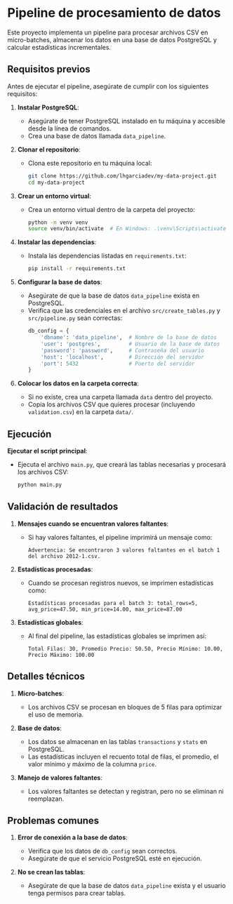 # **Pipeline de procesamiento de datos**

Este proyecto implementa un pipeline para procesar archivos CSV en micro-batches, almacenar los datos en una base de datos PostgreSQL y calcular estadísticas incrementales.

## **Requisitos previos**

Antes de ejecutar el pipeline, asegúrate de cumplir con los siguientes requisitos:

1. **Instalar PostgreSQL**:
   - Asegúrate de tener PostgreSQL instalado en tu máquina y accesible desde la línea de comandos.
   - Crea una base de datos llamada `data_pipeline`.

2. **Clonar el repositorio**:
   - Clona este repositorio en tu máquina local:
     ```bash
     git clone https://github.com/lhgarciadev/my-data-project.git
     cd my-data-project
     ```

3. **Crear un entorno virtual**:
   - Crea un entorno virtual dentro de la carpeta del proyecto:
     ```bash
     python -m venv venv
     source venv/bin/activate  # En Windows: .\venv\Scripts\activate
     ```

4. **Instalar las dependencias**:
   - Instala las dependencias listadas en `requirements.txt`:
     ```bash
     pip install -r requirements.txt
     ```

5. **Configurar la base de datos**:
   - Asegúrate de que la base de datos `data_pipeline` exista en PostgreSQL.
   - Verifica que las credenciales en el archivo `src/create_tables.py` y `src/pipeline.py` sean correctas:
     ```python
     db_config = {
         'dbname': 'data_pipeline',  # Nombre de la base de datos
         'user': 'postgres',         # Usuario de la base de datos
         'password': 'password',     # Contraseña del usuario
         'host': 'localhost',        # Dirección del servidor
         'port': 5432                # Puerto del servidor
     }
     ```

6. **Colocar los datos en la carpeta correcta**:
   - Si no existe, crea una carpeta llamada `data` dentro del proyecto.
   - Copia los archivos CSV que quieres procesar (incluyendo `validation.csv`) en la carpeta `data/`.

## **Ejecución**

**Ejecutar el script principal**:
   - Ejecuta el archivo `main.py`, que creará las tablas necesarias y procesará los archivos CSV:
     ```bash
     python main.py
     ```

## **Validación de resultados**

1. **Mensajes cuando se encuentran valores faltantes**:
   - Si hay valores faltantes, el pipeline imprimirá un mensaje como:
     ```plaintext
     Advertencia: Se encontraron 3 valores faltantes en el batch 1 del archivo 2012-1.csv.
     ```

2. **Estadísticas procesadas**:
   - Cuando se procesan registros nuevos, se imprimen estadísticas como:
     ```plaintext
     Estadísticas procesadas para el batch 3: total_rows=5, avg_price=47.50, min_price=14.00, max_price=87.00
     ```

3. **Estadísticas globales**:
   - Al final del pipeline, las estadísticas globales se imprimen así:
     ```plaintext
     Total Filas: 30, Promedio Precio: 50.50, Precio Mínimo: 10.00, Precio Máximo: 100.00
     ```

## **Detalles técnicos**

1. **Micro-batches**:
   - Los archivos CSV se procesan en bloques de 5 filas para optimizar el uso de memoria.

2. **Base de datos**:
   - Los datos se almacenan en las tablas `transactions` y `stats` en PostgreSQL.
   - Las estadísticas incluyen el recuento total de filas, el promedio, el valor mínimo y máximo de la columna `price`.

3. **Manejo de valores faltantes**:
   - Los valores faltantes se detectan y registran, pero no se eliminan ni reemplazan.

## **Problemas comunes**

1. **Error de conexión a la base de datos**:
   - Verifica que los datos de `db_config` sean correctos.
   - Asegúrate de que el servicio PostgreSQL esté en ejecución.

2. **No se crean las tablas**:
   - Asegúrate de que la base de datos `data_pipeline` exista y el usuario tenga permisos para crear tablas.
